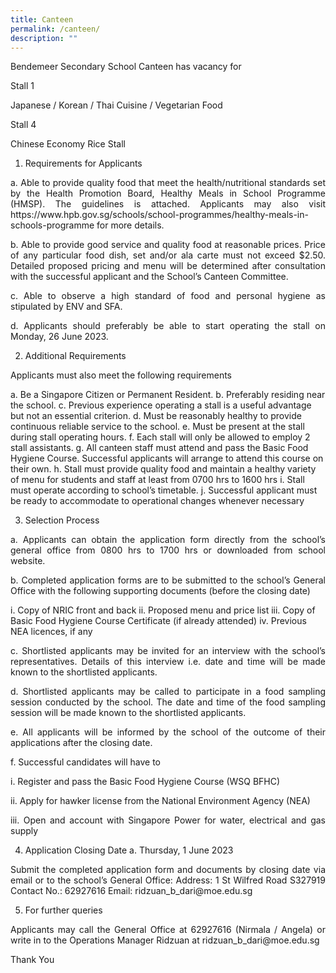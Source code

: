 ```yaml
---
title: Canteen
permalink: /canteen/
description: ""
---
```

<p style="text-align:justify">
Bendemeer Secondary School Canteen 
has vacancy for 

Stall 1
</p><p style="text-align:justify">Japanese / Korean / Thai Cuisine / Vegetarian Food

Stall 4
</p><p style="text-align:justify">Chinese Economy Rice Stall

1.	Requirements for Applicants
</p><p style="text-align:justify">
a.	Able to provide quality food that meet the health/nutritional standards set by the Health Promotion Board, Healthy Meals in School Programme (HMSP). The guidelines is attached.  Applicants may also visit https://www.hpb.gov.sg/schools/school-programmes/healthy-meals-in-schools-programme for more details.
</p><p style="text-align:justify">
b.	Able to provide good service and quality food  at reasonable prices. Price of any particular food dish, set and/or ala carte must not exceed $2.50. Detailed proposed pricing and menu will be determined after consultation with the successful applicant and the School’s Canteen Committee.
</p><p style="text-align:justify">
c.	Able to observe a high standard of food and personal hygiene as stipulated by ENV and SFA. 
</p><p style="text-align:justify">
d.	Applicants should preferably be able to start operating the stall on Monday, 26 June 2023. 

2.	Additional Requirements
</p><p style="text-align:justify">
Applicants must also meet the following requirements

a.	Be a Singapore Citizen or Permanent Resident.
b.	Preferably residing near the school. 
c.	Previous experience operating a stall is a useful advantage but not an essential criterion.
d.	Must be reasonably healthy to provide continuous reliable service to the school. 
e.	Must be present at the stall during stall operating hours.
f.	Each stall will only be allowed to employ 2 stall assistants. 
g.	All canteen staff must attend and pass the Basic Food Hygiene Course. Successful applicants will arrange to attend this course on their own.
h.	Stall must provide quality food and maintain a healthy variety of menu for students and staff at least from 0700 hrs to 1600 hrs
i.	Stall must operate according to school’s timetable.
j.	Successful applicant must be ready to accommodate to operational changes whenever necessary

3.	Selection Process
</p><p style="text-align:justify">
a.	Applicants can obtain the application form directly from the school’s general office from 0800 hrs to 1700 hrs or downloaded from school website.
</p><p style="text-align:justify">
b.	Completed application forms are to be submitted to the school’s General Office with the following supporting documents (before the closing date)

i.	Copy of NRIC front and back
ii.	Proposed menu and price list
iii.	Copy of Basic Food Hygiene Course Certificate (if already attended)
iv.	Previous NEA licences, if any
</p><p style="text-align:justify">
c.	Shortlisted applicants may be invited for an interview with the school’s representatives. Details of this interview i.e. date and time will be made known to the shortlisted applicants.
</p><p style="text-align:justify">
d.	Shortlisted applicants may be called to participate in a food sampling session conducted by the school. The date and time of the food sampling session will be made known to the shortlisted applicants.
</p><p style="text-align:justify">
e.	All applicants will be informed by the school of the outcome of their applications after the closing date.
</p><p style="text-align:justify">
f.	Successful candidates will have to
</p><p style="text-align:justify">i.	Register and pass the Basic Food Hygiene Course (WSQ BFHC) 
</p><p style="text-align:justify">ii.	Apply for hawker license from the National Environment Agency (NEA)
</p><p style="text-align:justify">iii.	Open and account with Singapore Power for water, electrical and gas supply

4.	Application Closing Date
a.	Thursday, 1 June 2023 
</p><p style="text-align:justify">
Submit the completed application form and documents by closing date via email or to the school’s General Office:
Address: 1 St Wilfred Road S327919
Contact No.: 62927616
Email: ridzuan_b_dari@moe.edu.sg 

5.	For further queries
</p><p style="text-align:justify">
Applicants may call the General Office at 62927616 (Nirmala / Angela) or write in to the Operations Manager Ridzuan at ridzuan_b_dari@moe.edu.sg 


Thank You
	</p>